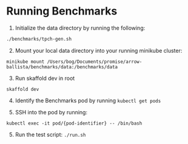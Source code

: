 # Running Benchmarks

1. Initialize the data directory by running the following:

  ```bash
  ./benchmarks/tpch-gen.sh
  ```

2. Mount your local data directory into your running minikube cluster:

  ```
  minikube mount /Users/bog/Documents/promise/arrow-ballista/benchmarks/data:/benchmarks/data
  ```

3. Run skaffold dev in root

  ```
  skaffold dev
  ```

4. Identify the Benchmarks pod by running `kubectl get pods`

5. SSH into the pod by running:

  ```
  kubectl exec -it pod/{pod-identifier} -- /bin/bash
  ```

5. Run the test script: `./run.sh`
